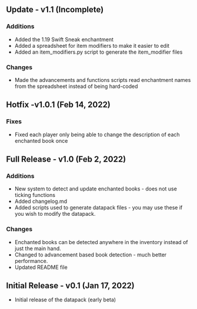 ## Update - v1.1 (Incomplete)
### Additions
 - Added the 1.19 Swift Sneak enchantment
 - Added a spreadsheet for item modifiers to make it easier to edit
 - Added an item_modifiers.py script to generate the item_modifier files

### Changes
 - Made the advancements and functions scripts read enchantment names from the spreadsheet instead of being hard-coded

## Hotfix -v1.0.1 (Feb 14, 2022)
### Fixes
 - Fixed each player only being able to change the description of each enchanted book once

## Full Release - v1.0 (Feb 2, 2022)
### Additions
 - New system to detect and update enchanted books - does not use ticking functions
 - Added changelog.md
 - Added scripts used to generate datapack files - you may use these if you wish to modify the datapack.

### Changes
 - Enchanted books can be detected anywhere in the inventory instead of just the main hand.
 - Changed to advancement based book detection - much better performance.
 - Updated README file


## Initial Release - v0.1 (Jan 17, 2022)
- Initial release of the datapack (early beta)
